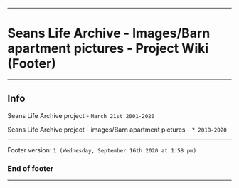 
***

# Seans Life Archive - Images/Barn apartment pictures - Project Wiki (Footer)

***

## Info

Seans Life Archive project - `March 21st 2001-2020`

Seans Life Archive project - images/Barn apartment pictures - `? 2018-2020`

***

Footer version: `1 (Wednesday, September 16th 2020 at 1:58 pm)`

### End of footer

***
